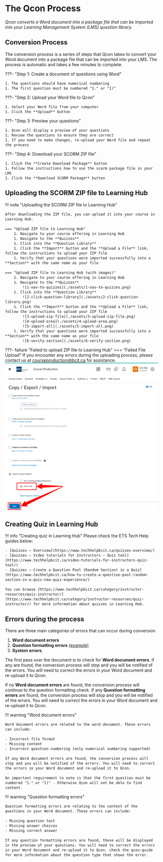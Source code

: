 # The Qcon Process

*Qcon converts a Word document into a package file that can be imported into your Learning Management System (LMS) question library.*

<!--
## Retrieve from LMS

To be added

## Publish to LMS
-->

## Conversion Process

The conversion process is a series of steps that Qcon takes to convert your Word document into a package file that can be imported into your LMS. The process is automatic and takes a few minutes to complete.

???- "Step 1: Create a document of questions using Word"

    1. The questions should have numerical numbering
    1. The first question must be numbered "1." or "1)"
???- "Step 2: Upload your Word file to Qcon"

    1. Select your Word file from your computer
    1. Click the **Upload** button
???- "Step 3: Preview your questions"

    1. Qcon will display a preview of your questions
    1. Review the questions to ensure they are correct
    1. If you need to make changes, re-upload your Word file and repeat the process
???- "Step 4: Download your SCORM ZIP file"

    1. Click the **Create Download Package** button
    1. Follow the instructions how to use the scorm package file in your LMS
    1. Click the **Download SCORM Package** button


## Uploading the SCORM ZIP file to Learning Hub
!!! note "Uploading the SCORM ZIP file to Learning Hub"

    After downloading the ZIP file, you can upload it into your course in Learning Hub.

    === "Upload ZIP file to Learning Hub"
        1. Navigate to your course offering in Learning Hub
        1. Navigate to the **Quizzes**
        1. Click into the **Question Library**
        1. Click the **Import** button and the **Upload a File** link; follow the instructions to upload your ZIP file
        1. Verify that your questions were imported successfully into a **Section** with the same name as your file
    
    === "Upload ZIP file to Learning Hub (with images)"
        1. Navigate to your course offering in Learning Hub
        1. Navigate to the **Quizzes**
            ![1-nav-to-quizzes](./assets/1-nav-to-quizzes.png)
        1. Click into the **Question Library**
            ![2-click-question-library](./assets/2-click-question-library.png)
        1. Click the **Import** button and the **Upload a File** link; follow the instructions to upload your ZIP file
            ![3-upload-zip-file](./assets/3-upload-zip-file.png)
            ![4-upload-area](./assets/4-upload-area.png)
            ![5-import-all](./assets/5-import-all.png)
        1. Verify that your questions were imported successfully into a **Section** with the same name as your file
            ![6-verify-section](./assets/6-verify-section.png)

???- failure "Failed to upload ZIP file to Learning Hub"
    === "Failed File Upload"
        If you encounter any errors during the uploading process, please contact us at [courseproduction@bcit.ca](mailto:courseproduction@bcit.ca) for assistance.
        ![7-failed-upload](7-failed-upload.png)

## Creating Quiz in Learning Hub

!!! info "Creating quiz in Learning Hub"
    Please check the ETS Tech Help guides below:

    - [Quizzes – Overview](https://www.techhelpbcit.ca/quizzes-overview/)
    - [Quizzes – Video tutorials for Instructors – Quiz tool](https://www.techhelpbcit.ca/video-tutorials-for-instructors-quiz-tool/)
    - [Quizzes – Create a Question Pool (Random Section) in a Quiz](https://www.techhelpbcit.ca/how-to-create-a-question-pool-random-section-in-a-quiz-new-quiz-experience/)

    You can browse [https://www.techhelpbcit.ca/category/instructor-resources/quiz-instructor/](https://www.techhelpbcit.ca/category/instructor-resources/quiz-instructor/) for more information about quizzes in Learning Hub.

## Errors during the process

There are three main categories of errors that can occur during conversion 

1. **Word document errors**
1. **Question formatting errors** [(example)](./assets/demo_process/canadian-holidays-quiz_question_format.docx) 
1. **System errors**.

The first pass over the document is to check for **Word document errors**. If any are found, the conversion process will stop and you will be notified of the errors. You will need to correct the errors in your Word document and re-upload it to Qcon.

If no **Word document errors** are found, the conversion process will continue to the question formatting check. If any **Question formatting errors** are found, the conversion process will stop and you will be notified of the errors. You will need to correct the errors in your Word document and re-upload it to Qcon.

!!! warning "Word document errors"
    
    Word document errors are related to the word document. These errors can include:

    - Incorrect file format
    - Missing content
    - Incorrect question numbering (only numerical numbering supported)

    If any Word document errors are found, the conversion process will stop and you will be notified of the errors. You will need to correct the errors in your Word document and re-upload it to Qcon.

    An important requirement to note is that the first question must be numbered "1." or "1)" . Otherwise Qcon will not be able to find content.

    
!!! warning "Question formatting errors"

    Question formatting errors are relating to the content of the questions in your Word document. These errors can include:

    - Missing question text
    - Missing answer choices
    - Missing correct answer

    If any question formatting errors are found, these will be displayed in the preview of your questions. You will need to correct the errors in your Word document and re-upload it to Qcon. check the qcon-guide for more information about the question type that shows the error.




<!-- 
    === "Canvas"

        To be added

    === "Moodle"

        To be added -->
